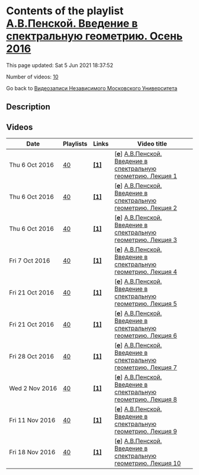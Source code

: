 # Contents of the playlist [А.В.Пенской. Введение в спектральную геометрию. Осень 2016](https://www.youtube.com/playlist?list=PLp9ABVh6_x4GGMV4fCWce1Rb9ScePjDYH)

This page updated: Sat 5 Jun 2021 18:37:52

Number of videos: [10](#videos)

Go back to [Видеозаписи Независимого Московского Университета](../README.md)

## Description



## Videos

|Date|Playlists|Links|Video title|
|---|---|---|---|
| Thu&nbsp;6&nbsp;Oct&nbsp;2016 | [40](../playlists/40 "А.В.Пенской. Введение в спектральную геометрию. Осень 2016") | [**[1]**](http://ium.mccme.ru/f16/f16-penskoi.html) | [[**e**](https://studio.youtube.com/video/VQXi0KAeMXk/edit "Edit")] [А.В.Пенской. Введение в спектральную геометрию. Лекция 1](https://www.youtube.com/watch?v=VQXi0KAeMXk&list=PLp9ABVh6_x4GGMV4fCWce1Rb9ScePjDYH "Спецкурс НМУ, рекомендованный для 2-5-го курса. 13 сентября 2016 г. 17:30, НМУ 303 (Москва, Большой Власьевский пер., 11) http://ium.mccme.ru/f16/f16-penskoi.html") |
| Thu&nbsp;6&nbsp;Oct&nbsp;2016 | [40](../playlists/40 "А.В.Пенской. Введение в спектральную геометрию. Осень 2016") | [**[1]**](http://ium.mccme.ru/f16/f16-penskoi.html) | [[**e**](https://studio.youtube.com/video/Eh78XlCK5Dg/edit "Edit")] [А.В.Пенской. Введение в спектральную геометрию. Лекция 2](https://www.youtube.com/watch?v=Eh78XlCK5Dg&list=PLp9ABVh6_x4GGMV4fCWce1Rb9ScePjDYH "Спецкурс НМУ, рекомендованный для 2-5-го курса. 20 сентября 2016 г. 17:30, НМУ 303 (Москва, Большой Власьевский пер., 11) http://ium.mccme.ru/f16/f16-penskoi.html") |
| Thu&nbsp;6&nbsp;Oct&nbsp;2016 | [40](../playlists/40 "А.В.Пенской. Введение в спектральную геометрию. Осень 2016") | [**[1]**](http://ium.mccme.ru/f16/f16-penskoi.html) | [[**e**](https://studio.youtube.com/video/mWXZljwdW44/edit "Edit")] [А.В.Пенской. Введение в спектральную геометрию. Лекция 3](https://www.youtube.com/watch?v=mWXZljwdW44&list=PLp9ABVh6_x4GGMV4fCWce1Rb9ScePjDYH "Спецкурс НМУ, рекомендованный для 2-5-го курса. 27 сентября 2016 г. 17:30, НМУ 303 (Москва, Большой Власьевский пер., 11) http://ium.mccme.ru/f16/f16-penskoi.html") |
| Fri&nbsp;7&nbsp;Oct&nbsp;2016 | [40](../playlists/40 "А.В.Пенской. Введение в спектральную геометрию. Осень 2016") | [**[1]**](http://ium.mccme.ru/f16/f16-penskoi.html) | [[**e**](https://studio.youtube.com/video/O2iAK0CUq90/edit "Edit")] [А.В.Пенской. Введение в спектральную геометрию. Лекция 4](https://www.youtube.com/watch?v=O2iAK0CUq90&list=PLp9ABVh6_x4GGMV4fCWce1Rb9ScePjDYH "Спецкурс НМУ, рекомендованный для 2-5-го курса. 4 октября 2016 г. 17:30, НМУ 303 (Москва, Большой Власьевский пер., 11) http://ium.mccme.ru/f16/f16-penskoi.html") |
| Fri&nbsp;21&nbsp;Oct&nbsp;2016 | [40](../playlists/40 "А.В.Пенской. Введение в спектральную геометрию. Осень 2016") | [**[1]**](http://ium.mccme.ru/f16/f16-penskoi.html) | [[**e**](https://studio.youtube.com/video/3T544QV0lZ8/edit "Edit")] [А.В.Пенской. Введение в спектральную геометрию. Лекция 5](https://www.youtube.com/watch?v=3T544QV0lZ8&list=PLp9ABVh6_x4GGMV4fCWce1Rb9ScePjDYH "Спецкурс НМУ, рекомендованный для 2-5-го курса. 11 октября 2016 г. 17:30, НМУ 303 (Москва, Большой Власьевский пер., 11) http://ium.mccme.ru/f16/f16-penskoi.html") |
| Fri&nbsp;21&nbsp;Oct&nbsp;2016 | [40](../playlists/40 "А.В.Пенской. Введение в спектральную геометрию. Осень 2016") | [**[1]**](http://ium.mccme.ru/f16/f16-penskoi.html) | [[**e**](https://studio.youtube.com/video/JtJyOimupdI/edit "Edit")] [А.В.Пенской. Введение в спектральную геометрию. Лекция 6](https://www.youtube.com/watch?v=JtJyOimupdI&list=PLp9ABVh6_x4GGMV4fCWce1Rb9ScePjDYH "Спецкурс НМУ, рекомендованный для 2-5-го курса. 18 октября 2016 г. 17:30, НМУ 303 (Москва, Большой Власьевский пер., 11) http://ium.mccme.ru/f16/f16-penskoi.html") |
| Fri&nbsp;28&nbsp;Oct&nbsp;2016 | [40](../playlists/40 "А.В.Пенской. Введение в спектральную геометрию. Осень 2016") | [**[1]**](http://ium.mccme.ru/f16/f16-penskoi.html) | [[**e**](https://studio.youtube.com/video/5I62AyEEyv4/edit "Edit")] [А.В.Пенской. Введение в спектральную геометрию. Лекция 7](https://www.youtube.com/watch?v=5I62AyEEyv4&list=PLp9ABVh6_x4GGMV4fCWce1Rb9ScePjDYH "Спецкурс НМУ, рекомендованный для 2-5-го курса. 25 октября 2016 г. 17:30, НМУ 303 (Москва, Большой Власьевский пер., 11) http://ium.mccme.ru/f16/f16-penskoi.html") |
| Wed&nbsp;2&nbsp;Nov&nbsp;2016 | [40](../playlists/40 "А.В.Пенской. Введение в спектральную геометрию. Осень 2016") | [**[1]**](http://ium.mccme.ru/f16/f16-penskoi.html) | [[**e**](https://studio.youtube.com/video/SdyjMblwDy4/edit "Edit")] [А.В.Пенской. Введение в спектральную геометрию. Лекция 8](https://www.youtube.com/watch?v=SdyjMblwDy4&list=PLp9ABVh6_x4GGMV4fCWce1Rb9ScePjDYH "Спецкурс НМУ, рекомендованный для 2-5-го курса. 1 ноября 2016 г. 17:30, НМУ 303 (Москва, Большой Власьевский пер., 11) http://ium.mccme.ru/f16/f16-penskoi.html") |
| Fri&nbsp;11&nbsp;Nov&nbsp;2016 | [40](../playlists/40 "А.В.Пенской. Введение в спектральную геометрию. Осень 2016") | [**[1]**](http://ium.mccme.ru/f16/f16-penskoi.html) | [[**e**](https://studio.youtube.com/video/FcGaQHCfyCY/edit "Edit")] [А.В.Пенской. Введение в спектральную геометрию. Лекция 9](https://www.youtube.com/watch?v=FcGaQHCfyCY&list=PLp9ABVh6_x4GGMV4fCWce1Rb9ScePjDYH "Спецкурс НМУ, рекомендованный для 2-5-го курса. 8 ноября 2016 г. 17:30, НМУ 303 (Москва, Большой Власьевский пер., 11) http://ium.mccme.ru/f16/f16-penskoi.html") |
| Fri&nbsp;18&nbsp;Nov&nbsp;2016 | [40](../playlists/40 "А.В.Пенской. Введение в спектральную геометрию. Осень 2016") | [**[1]**](http://ium.mccme.ru/f16/f16-penskoi.html) | [[**e**](https://studio.youtube.com/video/vKrtICuGWSE/edit "Edit")] [А.В.Пенской. Введение в спектральную геометрию. Лекция 10](https://www.youtube.com/watch?v=vKrtICuGWSE&list=PLp9ABVh6_x4GGMV4fCWce1Rb9ScePjDYH "Спецкурс НМУ, рекомендованный для 2-5-го курса. 15 ноября 2016 г. 17:30, НМУ 303 (Москва, Большой Власьевский пер., 11) http://ium.mccme.ru/f16/f16-penskoi.html") |
